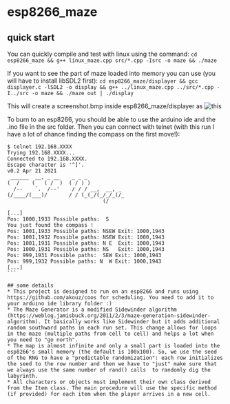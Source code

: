 # esp8266_maze

## quick start
You can quickly compile and test with linux using the command: ```cd esp8266_maze && g++ linux_maze.cpp src/*.cpp -Isrc -o maze && ./maze```

If you want to see the part of maze loaded into memory you can use (you will have to install libSDL2 first): ```cd esp8266_maze/displayer && gcc displayer.c -lSDL2 -o display && g++ ../linux_maze.cpp ../src/*.cpp -I../src -o maze && ./maze out | ./display```

This will create a screenshot.bmp inside esp8266_maze/displayer as ![this](https://user-images.githubusercontent.com/65669679/115507831-e82f7200-a27c-11eb-9026-265e40b75a56.png)

To burn to an esp8266, you should be able to use the arduino ide and the .ino file in the src folder. Then you can connect with telnet (with this run I have a lot of chance finding the compass on the first move!):
```
$ telnet 192.168.XXXX
Trying 192.168.XXXX...
Connected to 192.168.XXXX.
Escape character is '^]'.
v0.2 Apr 21 2021
 ______  __, _ __    _ _ _            
(  /    (   ( /  )  ( / ) )           
  /--    `.  /--'    / / / __,  __, _ 
(/____/(___)/       / / (_(_/(_/_/_(/_
                               (/     
                                      
[...]
Pos: 1000,1933 Possible paths:  S  
You just found the compass !
Pos: 1001,1933 Possible paths: NSEW Exit: 1000,1943
Pos: 1001,1932 Possible paths: NSEW Exit: 1000,1943
Pos: 1001,1931 Possible paths: N E  Exit: 1000,1943
Pos: 1000,1931 Possible paths: NS   Exit: 1000,1943
Pos: 999,1931 Possible paths:  SEW Exit: 1000,1943
Pos: 999,1932 Possible paths: N  W Exit: 1000,1943
[...]
``̀

## some details
* This project is designed to run on an esp8266 and runs using https://github.com/akouz/coos for scheduling. You need to add it to your arduino ide library folder :)
* The Maze Generator is a modified Sidewinder algorithm (https://weblog.jamisbuck.org/2011/2/3/maze-generation-sidewinder-algorithm). It basically works like Sidewinder but it adds additional random southward paths in each run set. This change allows for loops in the maze (multiple paths from cell to cell) and helps a lot when you need to "go north".
* The map is almost infinite and only a small part is loaded into the esp8266's small memory (the default is 100x100). So, we use the seed of the RNG to have a "predictable randomization": each row initializes the seed to the row number and then we have to "just" make sure that we always use the same number of rand() calls  to randomly dig the labyrinth.
* All characters or objects must implement their own class derived from the Item class. The main procedure will use the specific method (if provided) for each item when the player arrives in a new cell.
